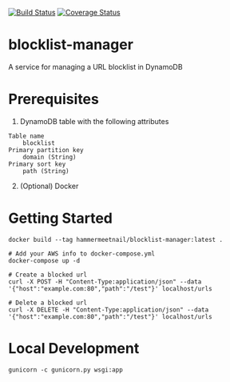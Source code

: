 [![Build Status](https://travis-ci.com/HammerMeetNail/blocklist-manager.svg?branch=master)](https://travis-ci.com/HammerMeetNail/blocklist-manager)
[![Coverage Status](https://coveralls.io/repos/github/HammerMeetNail/blocklist-manager/badge.svg?branch=master)](https://coveralls.io/github/HammerMeetNail/blocklist-manager?branch=master)
# blocklist-manager
A service for managing a URL blocklist in DynamoDB

# Prerequisites
1. DynamoDB table with the following attributes
```
Table name
	blocklist
Primary partition key
	domain (String)
Primary sort key
	path (String)
```
2. (Optional) Docker

# Getting Started
```
docker build --tag hammermeetnail/blocklist-manager:latest .

# Add your AWS info to docker-compose.yml
docker-compose up -d

# Create a blocked url
curl -X POST -H "Content-Type:application/json" --data '{"host":"example.com:80","path":"/test"}' localhost/urls

# Delete a blocked url
curl -X DELETE -H "Content-Type:application/json" --data '{"host":"example.com:80","path":"/test"}' localhost/urls

```

# Local Development
```
gunicorn -c gunicorn.py wsgi:app
```